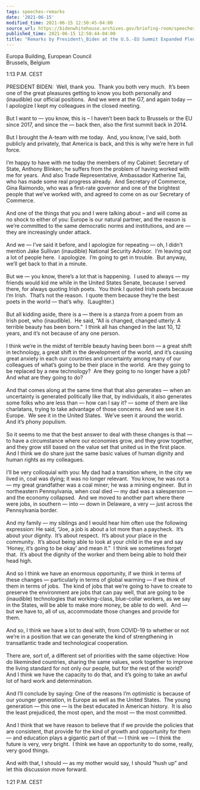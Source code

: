 ```yaml
---
tags: speeches-remarks
date: '2021-06-15'
modified_time: 2021-06-15 12:50:45-04:00
source_url: https://bidenwhitehouse.archives.gov/briefing-room/speeches-remarks/2021/06/15/remarks-by-president-biden-at-the-u-s-eu-summit-expanded-plenary-session/
published_time: 2021-06-15 12:50:44-04:00
title: "Remarks by President\_Biden at the U.S.-EU Summit Expanded Plenary\_Session"
---
```

 
Europa Building, European Council  
Brussels, Belgium

1:13 P.M. CEST  
   
PRESIDENT BIDEN:  Well, thank you.  Thank you both very much.  It’s been
one of the great pleasures getting to know you both personally and
(inaudible) our official positions.  And we were at the G7, and again
today — I apologize I kept my colleagues in the closed meeting.   
   
But I want to — you know, this is – I haven’t been back to Brussels or
the EU since 2017, and since the — back then, also the first summit back
in 2014.  
   
But I brought the A-team with me today.  And, you know, I’ve said, both
publicly and privately, that America is back, and this is why we’re here
in full force.   
   
I’m happy to have with me today the members of my Cabinet: Secretary of
State, Anthony Blinken; he suffers from the problem of having worked
with me for years.  And also Trade Representative, Ambassador Katherine
Tai, who has made some real progress already.  And Secretary of
Commerce, Gina Raimondo, who was a first-rate governor and one of the
brightest people that we’ve worked with, and agreed to come on as our
Secretary of Commerce.  
   
And one of the things that you and I were talking about – and will come
as no shock to either of you: Europe is our natural partner, and the
reason is we’re committed to the same democratic norms and institutions,
and are — they are increasingly under attack.  
   
And we — I’ve said it before, and I apologize for repeating — oh, I
didn’t mention Jake Sullivan (inaudible) National Security Advisor.  I’m
leaving out a lot of people here.  I apologize.  I’m going to get in
trouble.  But anyway, we’ll get back to that in a minute.  
   
But we — you know, there’s a lot that is happening.  I used to always —
my friends would kid me while in the United States Senate, because I
served there, for always quoting Irish poets.  You think I quoted Irish
poets because I’m Irish.  That’s not the reason.  I quote them because
they’re the best poets in the world — that’s why.  (Laughter.)  
   
But all kidding aside, there is a — there is a stanza from a poem from
an Irish poet, who (inaudible).  He said, “All is changed, changed
utterly: A terrible beauty has been born.”  I think all has changed in
the last 10, 12 years, and it’s not because of any one person.   
   
I think we’re in the midst of terrible beauty having been born — a great
shift in technology, a great shift in the development of the world, and
it’s causing great anxiety in each our countries and uncertainty among
many of our colleagues of what’s going to be their place in the world. 
Are they going to be replaced by a new technology?  Are they going to no
longer have a job?  And what are they going to do?  
   
And that comes along at the same time that that also generates — when an
uncertainty is generated politically like that, by individuals, it also
generates some folks who are less than — how can I say it? — some of
them are like charlatans, trying to take advantage of those concerns. 
And we see it in Europe.  We see it in the United States.  We’ve seen it
around the world.  And it’s phony populism.  
   
So it seems to me that the best answer to deal with these changes is
that — to have a circumstance where our economies grow, and they grow
together, and they grow still based on the value set that united us in
the first place.  And I think we do share just the same basic values of
human dignity and human rights as my colleagues.  
   
I’ll be very colloquial with you: My dad had a transition where, in the
city we lived in, coal was dying; it was no longer relevant.  You know,
he was not a — my great grandfather was a coal miner; he was a mining
engineer.  But in northeastern Pennsylvania, when coal died — my dad was
a salesperson — and the economy collapsed.  And we moved to another part
where there were jobs, in southern — into — down in Delaware, a very —
just across the Pennsylvania border.   
   
And my family — my siblings and I would hear him often use the following
expression: He said, “Joe, a job is about a lot more than a paycheck. 
It’s about your dignity.  It’s about respect.  It’s about your place in
the community.  It’s about being able to look at your child in the eye
and say ‘Honey, it’s going to be okay’ and mean it.”  I think we
sometimes forget that.  It’s about the dignity of the worker and them
being able to hold their head high.   
   
And so I think we have an enormous opportunity, if we think in terms of
these changes — particularly in terms of global warming — if we think of
them in terms of jobs.  The kind of jobs that we’re going to have to
create to preserve the environment are jobs that can pay well, that are
going to be (inaudible) technologies that working-class, blue-collar
workers, as we say in the States, will be able to make more money, be
able to do well.  And — but we have to, all of us, accommodate those
changes and provide for them.   
   
And so, I think we have a lot to deal with, from COVID-19 to whether or
not we’re in a position that we can generate the kind of strengthening
in transatlantic trade and technological cooperation.  
   
There are, sort of, a different set of priorities with the same
objective: How do likeminded countries, sharing the same values, work
together to improve the living standard for not only our people, but for
the rest of the world?  And I think we have the capacity to do that, and
it’s going to take an awful lot of hard work and determination.  
   
And I’ll conclude by saying: One of the reasons I’m optimistic is
because of our younger generation, in Europe as well as the United
States.  The young generation — this one — is the best educated in
American history.  It is also the least prejudiced, the most open, and
the most — the most committed.   
   
And I think that we have reason to believe that if we provide the
policies that are consistent, that provide for the kind of growth and
opportunity for them — and education plays a gigantic part of that — I
think we — I think the future is very, very bright.  I think we have an
opportunity to do some, really, very good things.   
   
And with that, I should — as my mother would say, I should “hush up” and
let this discussion move forward.  
   
1:21 P.M. CEST
